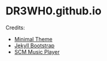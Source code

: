 DR3WH0.github.io
================

Credits:
* [Minimal Theme](http://orderedlist.github.com/minimal/)
* [Jekyll Bootstrap](https://github.com/plusjade/jekyll-bootstrap)
* [SCM Music Player](https://github.com/cshum/SCM-Music-Player/)

